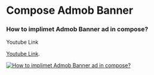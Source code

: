 # Compose Admob Banner
### How to implimet Admob Banner ad in compose?

Youtube Link

[Youtube Link](https://www.youtube.com/watch?v=vAlDqS6qj_E).

[![How to implimet Admob Banner ad in compose?](https://img.youtube.com/vi/vAlDqS6qj_E/0.jpg)](https://www.youtube.com/watch?v=vAlDqS6qj_E)


